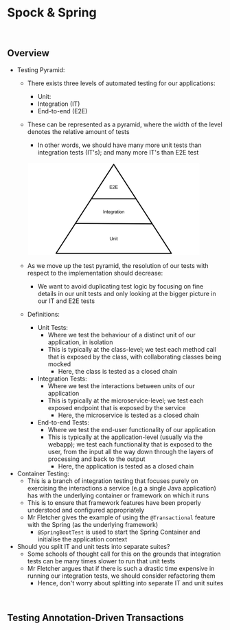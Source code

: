 # Spock & Spring

<br>

## Overview
* Testing Pyramid:
    * There exists three levels of automated testing for our applications:
        * Unit:
        * Integration (IT)
        * End-to-end (E2E)
    * These can be represented as a pyramid, where the width of the level denotes the relative amount of tests
        * In other words, we should have many more unit tests than integration tests (IT's); and many more IT's than E2E test

        <br>

        <img src="./res/test-pyramid.png" width="400">

        <br>
    
    * As we move up the test pyramid, the resolution of our tests with respect to the implementation should decrease:
        * We want to avoid duplicating test logic by focusing on fine details in our unit tests and only looking at the bigger picture in our IT and E2E tests
    * Definitions:
        * Unit Tests:
            * Where we test the behaviour of a distinct unit of our application, in isolation
            * This is typically at the class-level; we test each method call that is exposed by the class, with collaborating classes being mocked
                * Here, the class is tested as a closed chain
        * Integration Tests:
            * Where we test the interactions between units of our application
            * This is typically at the microservice-level; we test each exposed endpoint that is exposed by the service
                * Here, the microservice is tested as a closed chain
        * End-to-end Tests:
            * Where we test the end-user functionality of our application
            * This is typically at the application-level (usually via the webapp); we test each functionality that is exposed to the user, from the input all the way down through the layers of processing and back to the output
                * Here, the application is tested as a closed chain
* Container Testing:
    * This is a branch of integration testing that focuses purely on exercising the interactions a service (e.g a single Java application) has with the underlying container or framework on which it runs
    * This is to ensure that framework features have been properly understood and configured appropriately
    * Mr Fletcher gives the example of using the `@Transactional` feature with the Spring (as the underlying framework)
        * `@SpringBootTest` is used to start the Spring Container and initialise the application context
* Should you split IT and unit tests into separate suites?
    * Some schools of thought call for this on the grounds that integration tests can be many times slower to run that unit tests
    * Mr Fletcher argues that if there is such a drastic time expensive in running our integration tests, we should consider refactoring them
        * Hence, don't worry about splitting into separate IT and unit suites

<br>

## Testing Annotation-Driven Transactions

